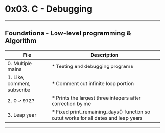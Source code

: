 # 0x03. C - Debugging
---
## Foundations - Low-level programming & Algorithm

| File | Description |
|--- | --- |
| 0. Multiple mains | * Testing and debugging programs |
| 1. Like, comment, subscribe | * Comment out infinite loop portion |
| 2. 0 > 972? | * Prints the largest three integers after correction by me |
| 3. Leap year | * Fixed print_remaining_days() function so outut works for all dates and leap years |
---
